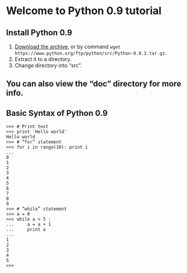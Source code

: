 # Welcome to Python 0.9 tutorial

## Install Python 0.9

1. [Download the archive](https://www.python.org/ftp/python/src/Python-0.9.1.tar.gz), or by command `wget https://www.python.org/ftp/python/src/Python-0.9.1.tar.gz`.
2. Extract it to a directory.
3. Change directory into “src”.

## You can also view the “doc” directory for more info.

## Basic Syntax of Python 0.9
```python0
>>> # Print text
>>> print 'Hello world'
Hello world
>>> # “for” statement
>>> for i in range(10): print i
... 
0
1
2
3
4
5
6
7
8
9
>>> # “while” statement
>>> a = 0
>>> while a < 5 :
...     a = a + 1
...     print a
... 
1
2
3
4
5
>>>
```
